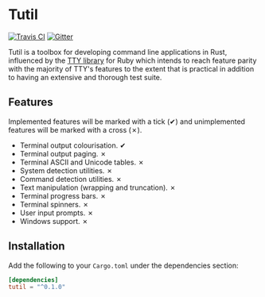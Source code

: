 # Tutil

[![Travis CI][travis-ci-badge]][travis-ci]
[![Gitter][gitter-badge]][gitter]

Tutil is a toolbox for developing command line applications in Rust, influenced
by the [TTY library][tty] for Ruby which intends to reach feature parity with
the majority of TTY's features to the extent that is practical in addition to
having an extensive and thorough test suite.

## Features

Implemented features will be marked with a tick (✔) and unimplemented features
will be marked with a cross (✗).

- Terminal output colourisation. ✔
- Terminal output paging. ✗
- Terminal ASCII and Unicode tables. ✗
- System detection utilities. ✗
- Command detection utilities. ✗
- Text manipulation (wrapping and truncation). ✗
- Terminal progress bars. ✗
- Terminal spinners. ✗
- User input prompts. ✗
- Windows support. ✗

## Installation

Add the following to your `Cargo.toml` under the dependencies section:

```toml
[dependencies]
tutil = "^0.1.0"
```

<!-- Links -->
[tty]: http://peter-murach.github.io/tty/
<!-- Badge links and SVGs -->
[travis-ci]: https://travis-ci.org/SShrike/tutil
[travis-ci-badge]: https://img.shields.io/travis/SShrike/tutil.svg
[gitter]: https://gitter.im/SShrike/tutil
[gitter-badge]: https://img.shields.io/gitter/room/SShrike/tutil.svg
